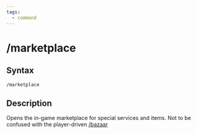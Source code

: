 ```yaml
---
tags:
  - command
---
```


# /marketplace

## Syntax

<!--cmd-syntax-start-->
```eqcommand
/marketplace
```
<!--cmd-syntax-end-->

## Description

<!--cmd-desc-start-->
Opens the in-game marketplace for special services and items. Not to be confused with the player-driven [/bazaar](cmd-bazaar.md)
<!--cmd-desc-end-->